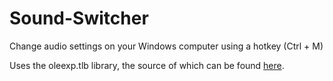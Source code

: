 # Sound-Switcher
Change audio settings on your Windows computer using a hotkey (Ctrl + M)

Uses the oleexp.tlb library, the source of which can be found [here](https://www.vbforums.com/showthread.php?786079-VB6-Modern-Shell-Interface-Type-Library-oleexp-tlb).
